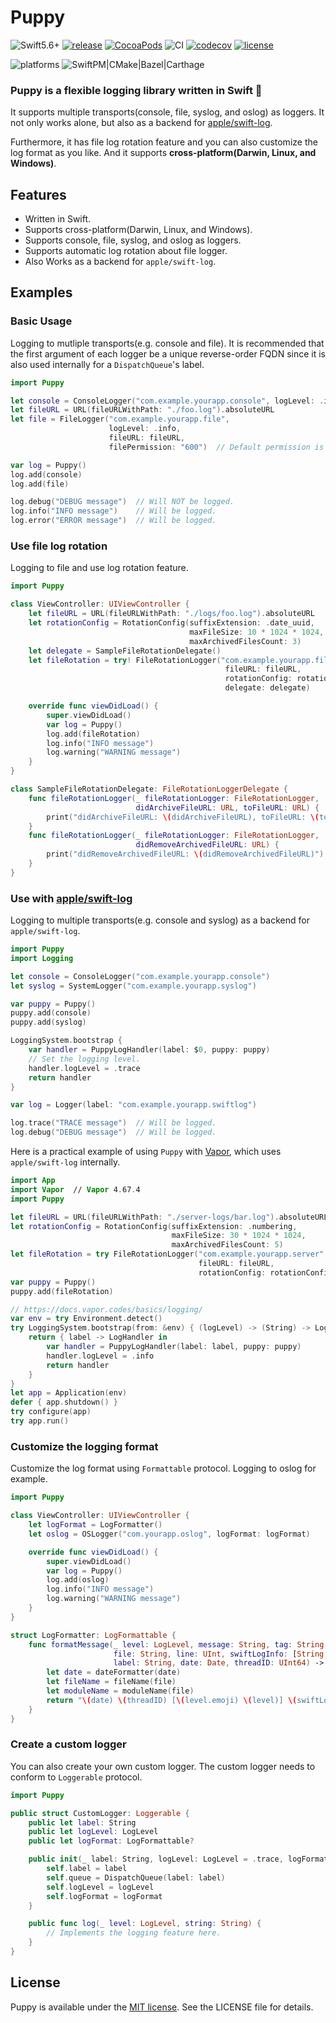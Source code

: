 # Puppy

![Swift5.6+](https://img.shields.io/badge/Swift-5.6%2B-orange.svg?style=flat)
[![release](https://img.shields.io/github/v/release/sushichop/Puppy.svg?color=blue)](https://github.com/sushichop/Puppy/releases)
[![CocoaPods](https://img.shields.io/cocoapods/v/Puppy.svg?color=blue)](https://cocoapods.org/pods/Puppy)
![CI](https://github.com/sushichop/Puppy/workflows/CI/badge.svg)
[![codecov](https://codecov.io/gh/sushichop/Puppy/branch/main/graph/badge.svg)](https://codecov.io/gh/sushichop/Puppy)
[![license](https://img.shields.io/badge/license-MIT-blue.svg)](https://github.com/sushichop/Puppy/blob/master/LICENSE)

![platforms](https://img.shields.io/badge/Platforms-macOS%20%7C%20iOS%20%7C%20tvOS%20%7C%20watchOS%20%7C%20Linux%20%7C%20Windows-orange.svg?style=flat)
![SwiftPM|CMake|Bazel|Carthage](https://img.shields.io/badge/SwiftPM%20%7C%20CMake%20%7C%20Bazel%20%7C%20Carthage-compatible-4BC51D.svg?style=flat)

### **Puppy is a flexible logging library written in Swift** 🐶

It supports multiple transports(console, file, syslog, and oslog) as loggers. It not only works alone, but also as a backend for [apple/swift-log](https://github.com/apple/swift-log/).

Furthermore, it has file log rotation feature and you can also customize the log format as you like. And it supports **cross-platform(Darwin, Linux, and Windows)**.

## Features

- Written in Swift.
- Supports cross-platform(Darwin, Linux, and Windows).
- Supports console, file, syslog, and oslog as loggers.
- Supports automatic log rotation about file logger.
- Also Works as a backend for `apple/swift-log`.

## Examples

### Basic Usage

Logging to mutliple transports(e.g. console and file). It is recommended that the first argument of each logger be a unique reverse-order FQDN since it is also used internally for a `DispatchQueue`'s label.

```Swift
import Puppy

let console = ConsoleLogger("com.example.yourapp.console", logLevel: .info)
let fileURL = URL(fileURLWithPath: "./foo.log").absoluteURL
let file = FileLogger("com.example.yourapp.file",
                      logLevel: .info,
                      fileURL: fileURL,
                      filePermission: "600")  // Default permission is "640". 

var log = Puppy()
log.add(console)
log.add(file)

log.debug("DEBUG message")  // Will NOT be logged.
log.info("INFO message")    // Will be logged.
log.error("ERROR message")  // Will be logged.
```

### Use file log rotation

Logging to file and use log rotation feature.

```swift
import Puppy

class ViewController: UIViewController {
    let fileURL = URL(fileURLWithPath: "./logs/foo.log").absoluteURL
    let rotationConfig = RotationConfig(suffixExtension: .date_uuid,
                                        maxFileSize: 10 * 1024 * 1024,
                                        maxArchivedFilesCount: 3)
    let delegate = SampleFileRotationDelegate()
    let fileRotation = try! FileRotationLogger("com.example.yourapp.filerotation",
                                                fileURL: fileURL,
                                                rotationConfig: rotationConfig,
                                                delegate: delegate)

    override func viewDidLoad() {
        super.viewDidLoad()
        var log = Puppy()
        log.add(fileRotation)
        log.info("INFO message")
        log.warning("WARNING message")
    }
}

class SampleFileRotationDelegate: FileRotationLoggerDelegate {
    func fileRotationLogger(_ fileRotationLogger: FileRotationLogger,
                            didArchiveFileURL: URL, toFileURL: URL) {
        print("didArchiveFileURL: \(didArchiveFileURL), toFileURL: \(toFileURL)")
    }
    func fileRotationLogger(_ fileRotationLogger: FileRotationLogger,
                            didRemoveArchivedFileURL: URL) {
        print("didRemoveArchivedFileURL: \(didRemoveArchivedFileURL)")
    }
}
```

### Use with [apple/swift-log](https://github.com/apple/swift-log/)

Logging to multiple transports(e.g. console and syslog) as a backend for `apple/swift-log`.

```swift
import Puppy
import Logging

let console = ConsoleLogger("com.example.yourapp.console")
let syslog = SystemLogger("com.example.yourapp.syslog")

var puppy = Puppy()
puppy.add(console)
puppy.add(syslog)

LoggingSystem.bootstrap {
    var handler = PuppyLogHandler(label: $0, puppy: puppy)
    // Set the logging level.
    handler.logLevel = .trace
    return handler
}

var log = Logger(label: "com.example.yourapp.swiftlog")

log.trace("TRACE message")  // Will be logged.
log.debug("DEBUG message")  // Will be logged.
```

Here is a practical example of using `Puppy` with [Vapor](https://vapor.codes), which uses `apple/swift-log` internally.

```swift
import App
import Vapor  // Vapor 4.67.4
import Puppy

let fileURL = URL(fileURLWithPath: "./server-logs/bar.log").absoluteURL
let rotationConfig = RotationConfig(suffixExtension: .numbering,
                                    maxFileSize: 30 * 1024 * 1024,
                                    maxArchivedFilesCount: 5)
let fileRotation = try FileRotationLogger("com.example.yourapp.server",
                                          fileURL: fileURL,
                                          rotationConfig: rotationConfig)
var puppy = Puppy()
puppy.add(fileRotation)

// https://docs.vapor.codes/basics/logging/
var env = try Environment.detect()
try LoggingSystem.bootstrap(from: &env) { (logLevel) -> (String) -> LogHandler in
    return { label -> LogHandler in
        var handler = PuppyLogHandler(label: label, puppy: puppy)
        handler.logLevel = .info
        return handler
    }
}
let app = Application(env)
defer { app.shutdown() }
try configure(app)
try app.run()
```

### Customize the logging format

Customize the log format using `Formattable` protocol. Logging to oslog for example.

```swift
import Puppy

class ViewController: UIViewController {
    let logFormat = LogFormatter()
    let oslog = OSLogger("com.yourapp.oslog", logFormat: logFormat)

    override func viewDidLoad() {
        super.viewDidLoad()
        var log = Puppy()
        log.add(oslog)
        log.info("INFO message")
        log.warning("WARNING message")
    }
}

struct LogFormatter: LogFormattable {
    func formatMessage(_ level: LogLevel, message: String, tag: String, function: String,
                       file: String, line: UInt, swiftLogInfo: [String : String],
                       label: String, date: Date, threadID: UInt64) -> String {
        let date = dateFormatter(date)
        let fileName = fileName(file)
        let moduleName = moduleName(file)
        return "\(date) \(threadID) [\(level.emoji) \(level)] \(swiftLogInfo) \(moduleName)/\(fileName)#L.\(line) \(function) \(message)".colorize(level.color)
    }
}
```

### Create a custom logger

You can also create your own custom logger. The custom logger needs to conform to `Loggerable` protocol.

```swift
import Puppy

public struct CustomLogger: Loggerable {
    public let label: String
    public let logLevel: LogLevel
    public let logFormat: LogFormattable?

    public init(_ label: String, logLevel: LogLevel = .trace, logFormat: LogFormattable? = nil) {
        self.label = label
        self.queue = DispatchQueue(label: label)
        self.logLevel = logLevel
        self.logFormat = logFormat
    }

    public func log(_ level: LogLevel, string: String) {
        // Implements the logging feature here.
    }
}
```

## License

Puppy is available under the [MIT license](http://www.opensource.org/licenses/mit-license). See the LICENSE file for details.
